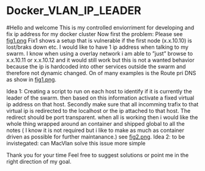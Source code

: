 # Docker_VLAN_IP_LEADER
#Hello and welcome
This is my controlled enviorriment for developing and fix ip address for my docker cluster
Now first the problem:
Please see <a href='fig1.png'>fig1.png</a>
Fix1 shows a setup that is vulnerable if the first node (x.x.10.10) is lost/braks down etc.
I would like to have 1 ip address when talking to my swarm. I know when using a overlay network i am able to ”just” browse to x.x.10.11 or x.x.10.12 and it would still work but this is not a wanted behavior because the ip is hardcoded into other services outside the swarm and therefore not dynamic changed. On of many examples is the Route pri DNS as show in <a href='fig1.png'>fig1.png</a>.

Idea 1:
Creating a script to run on each host to identify if it is currently the leader of the swarm. then based on this information activate a fixed virtual ip address on that host.
Secondly make sure that all incomming trafix to that virtual ip is redirected to the localhost or the ip attached to that host.
The redirect should be port transparent.
when all is working then i would like the whole thing wrapped around an container and shipped global to all the notes ( I know it is not required but i like to make as much as container driven as possible for further maintanance.)
see <a href='fig2.png'>fig2.png</a>.
Idea 2:
to be invistegated: can MacVlan solve this issue more simple



Thank you for your time
Feel free to suggest solutions or point me in the right direction of my goal.
